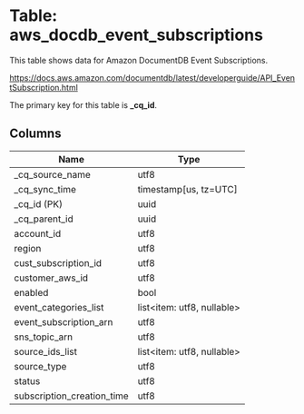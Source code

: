 # Table: aws_docdb_event_subscriptions

This table shows data for Amazon DocumentDB Event Subscriptions.

https://docs.aws.amazon.com/documentdb/latest/developerguide/API_EventSubscription.html

The primary key for this table is **_cq_id**.

## Columns

| Name          | Type          |
| ------------- | ------------- |
|_cq_source_name|utf8|
|_cq_sync_time|timestamp[us, tz=UTC]|
|_cq_id (PK)|uuid|
|_cq_parent_id|uuid|
|account_id|utf8|
|region|utf8|
|cust_subscription_id|utf8|
|customer_aws_id|utf8|
|enabled|bool|
|event_categories_list|list<item: utf8, nullable>|
|event_subscription_arn|utf8|
|sns_topic_arn|utf8|
|source_ids_list|list<item: utf8, nullable>|
|source_type|utf8|
|status|utf8|
|subscription_creation_time|utf8|